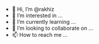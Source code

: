 - 👋 Hi, I’m @rakhiz
- 👀 I’m interested in ...
- 🌱 I’m currently learning ...
- 💞️ I’m looking to collaborate on ...
- 📫 How to reach me ...

<!---
rakhiz/rakhiz is a ✨ special ✨ repository because its `README.md` (this file) appears on your GitHub profile.
You can click the Preview link to take a look at your changes.
--->
